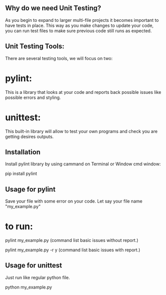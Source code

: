 ## Why do we need Unit Testing?
As you begin to expand to larger multi-file projects it becomes important to have tests in place.
This way as you make changes to update your code, you can run test files to make sure previous code still runs as expected.

## Unit Testing Tools:
There are several testing tools, we will focus on two:

# pylint: 
This is a library that looks at your code and reports back possible issues like possible errors and styling.

# unittest:
This built-in library will allow to test your own programs and check you are getting desires outputs.


## Installation
Install pylint library by using cammand on Terminal or Window cmd window:

pip install pylint


## Usage for pylint

Save your file with some error on your code. Let say your file name "my_example.py"

# to run:
pylint my_example.py 
  (command list basic issues without report.)
   
pylint my_example.py -r y
  (command list basic issues with report.)

## Usage for unittest
Just run like regular python file.

python my_example.py



  



 
